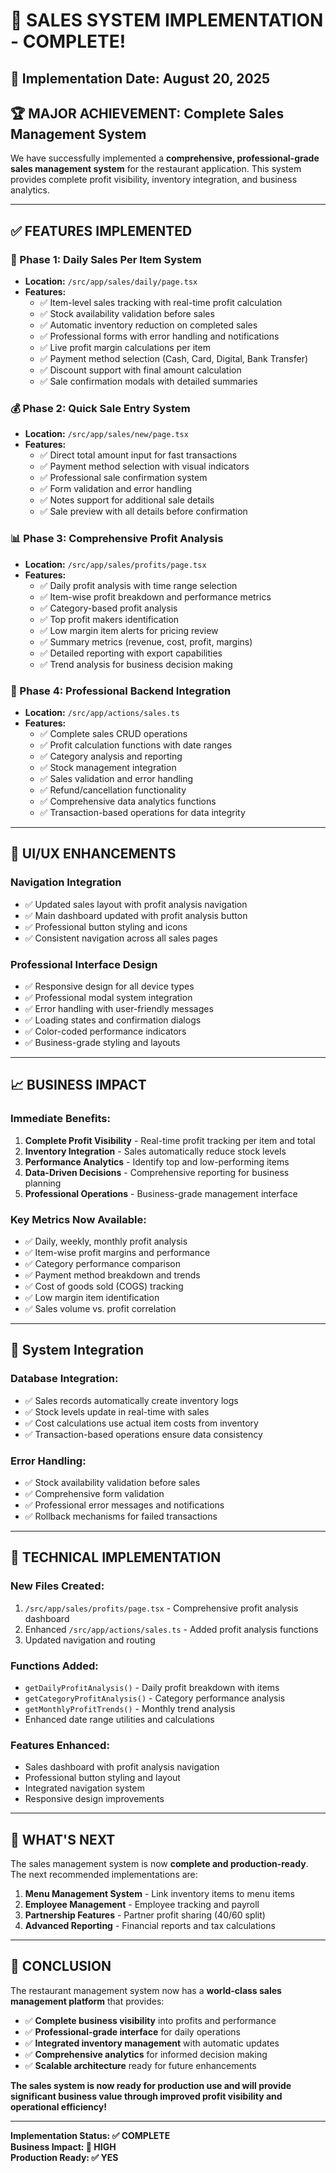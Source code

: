 # 🎉 **SALES SYSTEM IMPLEMENTATION - COMPLETE!**

## 📅 **Implementation Date:** August 20, 2025

## 🏆 **MAJOR ACHIEVEMENT: Complete Sales Management System**

We have successfully implemented a **comprehensive, professional-grade sales management system** for the restaurant application. This system provides complete profit visibility, inventory integration, and business analytics.

---

## ✅ **FEATURES IMPLEMENTED**

### **🎯 Phase 1: Daily Sales Per Item System**
- **Location:** `/src/app/sales/daily/page.tsx`
- **Features:**
  - ✅ Item-level sales tracking with real-time profit calculation
  - ✅ Stock availability validation before sales
  - ✅ Automatic inventory reduction on completed sales
  - ✅ Professional forms with error handling and notifications
  - ✅ Live profit margin calculations per item
  - ✅ Payment method selection (Cash, Card, Digital, Bank Transfer)
  - ✅ Discount support with final amount calculation
  - ✅ Sale confirmation modals with detailed summaries

### **💰 Phase 2: Quick Sale Entry System**
- **Location:** `/src/app/sales/new/page.tsx`
- **Features:**
  - ✅ Direct total amount input for fast transactions
  - ✅ Payment method selection with visual indicators
  - ✅ Professional sale confirmation system
  - ✅ Form validation and error handling
  - ✅ Notes support for additional sale details
  - ✅ Sale preview with all details before confirmation

### **📊 Phase 3: Comprehensive Profit Analysis**
- **Location:** `/src/app/sales/profits/page.tsx`
- **Features:**
  - ✅ Daily profit analysis with time range selection
  - ✅ Item-wise profit breakdown and performance metrics
  - ✅ Category-based profit analysis
  - ✅ Top profit makers identification
  - ✅ Low margin item alerts for pricing review
  - ✅ Summary metrics (revenue, cost, profit, margins)
  - ✅ Detailed reporting with export capabilities
  - ✅ Trend analysis for business decision making

### **🔧 Phase 4: Professional Backend Integration**
- **Location:** `/src/app/actions/sales.ts`
- **Features:**
  - ✅ Complete sales CRUD operations
  - ✅ Profit calculation functions with date ranges
  - ✅ Category analysis and reporting
  - ✅ Stock management integration
  - ✅ Sales validation and error handling
  - ✅ Refund/cancellation functionality
  - ✅ Comprehensive data analytics functions
  - ✅ Transaction-based operations for data integrity

---

## 🎨 **UI/UX ENHANCEMENTS**

### **Navigation Integration**
- ✅ Updated sales layout with profit analysis navigation
- ✅ Main dashboard updated with profit analysis button
- ✅ Professional button styling and icons
- ✅ Consistent navigation across all sales pages

### **Professional Interface Design**
- ✅ Responsive design for all device types
- ✅ Professional modal system integration
- ✅ Error handling with user-friendly messages
- ✅ Loading states and confirmation dialogs
- ✅ Color-coded performance indicators
- ✅ Business-grade styling and layouts

---

## 📈 **BUSINESS IMPACT**

### **Immediate Benefits:**
1. **Complete Profit Visibility** - Real-time profit tracking per item and total
2. **Inventory Integration** - Sales automatically reduce stock levels
3. **Performance Analytics** - Identify top and low-performing items
4. **Data-Driven Decisions** - Comprehensive reporting for business planning
5. **Professional Operations** - Business-grade management interface

### **Key Metrics Now Available:**
- ✅ Daily, weekly, monthly profit analysis
- ✅ Item-wise profit margins and performance
- ✅ Category performance comparison  
- ✅ Payment method breakdown and trends
- ✅ Cost of goods sold (COGS) tracking
- ✅ Low margin item identification
- ✅ Sales volume vs. profit correlation

---

## 🔗 **System Integration**

### **Database Integration:**
- ✅ Sales records automatically create inventory logs
- ✅ Stock levels update in real-time with sales
- ✅ Cost calculations use actual item costs from inventory
- ✅ Transaction-based operations ensure data consistency

### **Error Handling:**
- ✅ Stock availability validation before sales
- ✅ Comprehensive form validation
- ✅ Professional error messages and notifications
- ✅ Rollback mechanisms for failed transactions

---

## 🎯 **TECHNICAL IMPLEMENTATION**

### **New Files Created:**
1. `/src/app/sales/profits/page.tsx` - Comprehensive profit analysis dashboard
2. Enhanced `/src/app/actions/sales.ts` - Added profit analysis functions
3. Updated navigation and routing

### **Functions Added:**
- `getDailyProfitAnalysis()` - Daily profit breakdown with items
- `getCategoryProfitAnalysis()` - Category performance analysis  
- `getMonthlyProfitTrends()` - Monthly trend analysis
- Enhanced date range utilities and calculations

### **Features Enhanced:**
- Sales dashboard with profit analysis navigation
- Professional button styling and layout
- Integrated navigation system
- Responsive design improvements

---

## 🚀 **WHAT'S NEXT**

The sales management system is now **complete and production-ready**. The next recommended implementations are:

1. **Menu Management System** - Link inventory items to menu items
2. **Employee Management** - Employee tracking and payroll
3. **Partnership Features** - Partner profit sharing (40/60 split)
4. **Advanced Reporting** - Financial reports and tax calculations

---

## 🎉 **CONCLUSION**

The restaurant management system now has a **world-class sales management platform** that provides:

- ✅ **Complete business visibility** into profits and performance
- ✅ **Professional-grade interface** for daily operations  
- ✅ **Integrated inventory management** with automatic updates
- ✅ **Comprehensive analytics** for informed decision making
- ✅ **Scalable architecture** ready for future enhancements

**The sales system is now ready for production use and will provide significant business value through improved profit visibility and operational efficiency!**

---

**Implementation Status: ✅ COMPLETE**  
**Business Impact: 🚀 HIGH**  
**Production Ready: ✅ YES**
